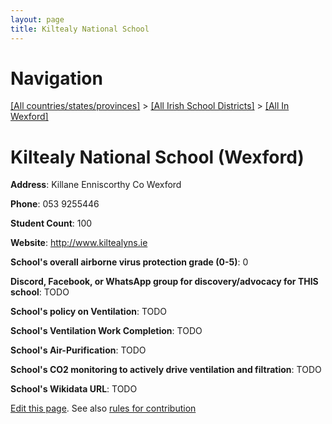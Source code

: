 ```yaml
---
layout: page
title: Kiltealy National School
---
```

# Navigation

[[All countries/states/provinces]](../../..) > [[All Irish School Districts]](../..) > [[All In Wexford]](..)

# Kiltealy National School (Wexford)

**Address**: Killane Enniscorthy Co Wexford

**Phone**: 053 9255446

**Student Count**: 100

**Website**: <http://www.kiltealyns.ie>

**School's overall airborne virus protection grade (0-5)**: 0

**Discord, Facebook, or WhatsApp group for discovery/advocacy for THIS school**: TODO

**School's policy on Ventilation**: TODO

**School's Ventilation Work Completion**: TODO

**School's Air-Purification**: TODO

**School's CO2 monitoring to actively drive ventilation and filtration**: TODO

**School's Wikidata URL**: TODO


[Edit this page](https://github.com/ventilate-schools/Ireland/edit/main/./Wexford/Kiltealy_National_School.md). See also [rules for contribution](../../../contribution-rules/)